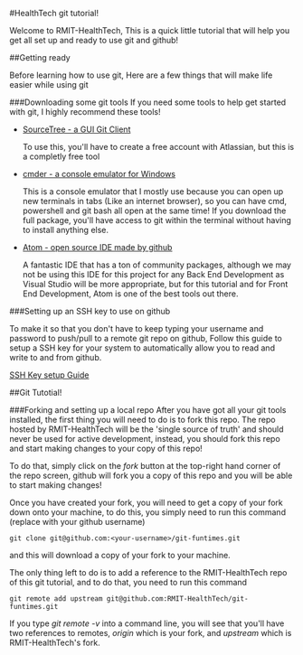 #HealthTech git tutorial!

Welcome to RMIT-HealthTech, This is a quick little tutorial that will help you get all set up and ready to use git and github!

##Getting ready

Before learning how to use git, Here are a few things that will make life easier while using git

###Downloading some git tools
If you need some tools to help get started with git, I highly recommend these tools!

* [SourceTree - a GUI Git Client](https://www.sourcetreeapp.com/)

   To use this, you'll have to create a free account with Atlassian, but this is a completly free tool

* [cmder - a console emulator for Windows](http://cmder.net/)

   This is a console emulator that I mostly use because you can open up new terminals in tabs (Like an internet browser), so you can have cmd, powershell and git bash all open at the same time! If you download the full package, you'll have access to git within the terminal without having to install anything else.

* [Atom - open source IDE made by github](https://atom.io/)

   A fantastic IDE that has a ton of community packages, although we may not be using this IDE for this project for any Back End Development as Visual Studio will be more appropriate, but for this tutorial and for Front End Development, Atom is one of the best tools out there.

###Setting up an SSH key to use on github

To make it so that you don't have to keep typing your username and password to push/pull to a remote git repo on github, Follow this guide to setup a SSH key for your system to automatically allow you to read and write to and from github.

[SSH Key setup Guide](https://help.github.com/articles/generating-an-ssh-key/)

##Git Tutotial!

###Forking and setting up a local repo
After you have got all your git tools installed, the first thing you will need to do is to fork this repo. The repo hosted by RMIT-HealthTech will be the 'single source of truth' and should never be used for active development, instead, you should fork this repo and start making changes to your copy of this repo!

To do that, simply click on the *fork* button at the top-right hand corner of the repo screen, github will fork you a copy of this repo and you will be able to start making changes!

Once you have created your fork, you will need to get a copy of your fork down onto your machine, to do this, you simply need to run this command (replace <your-username> with your github username)

```
git clone git@github.com:<your-username>/git-funtimes.git
```
and this will download a copy of your fork to your machine.

The only thing left to do is to add a reference to the RMIT-HealthTech repo of this git tutorial, and to do that, you need to run this command
```
git remote add upstream git@github.com:RMIT-HealthTech/git-funtimes.git
```
If you type *git remote -v* into a command line, you will see that you'll have two references to remotes, *origin* which is your fork, and *upstream* which is RMIT-HealthTech's fork.
